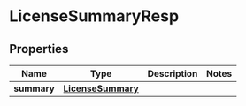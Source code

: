 # LicenseSummaryResp

## Properties
Name | Type | Description | Notes
------------ | ------------- | ------------- | -------------
**summary** | [**LicenseSummary**](LicenseSummary.md) |  | 

